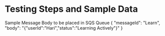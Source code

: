 # Testing Steps and Sample Data
Sample Message Body to be placed in SQS Queue
{
  "messageId": "Learn",
  "body": "{\"userId\":\"Hari\",\"status\":\"Learning Actively\"}"
}